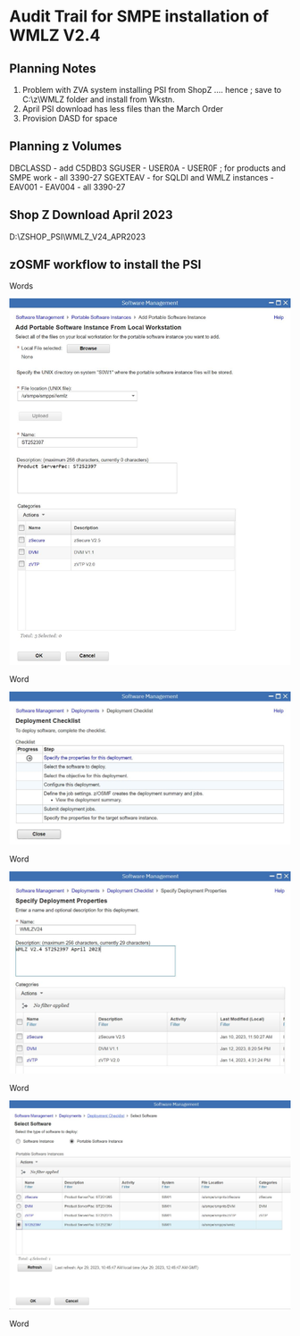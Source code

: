 # Audit Trail for SMPE installation of WMLZ V2.4

## Planning Notes

1. Problem with ZVA system installing PSI from ShopZ .... hence ; save to C:\z\WMLZ folder and install from Wkstn.
2. April PSI download has less files than the March Order
3. Provision DASD for space


## Planning z Volumes

DBCLASSD - add C5DBD3
SGUSER - USER0A - USER0F ; for products and SMPE work - all 3390-27
SGEXTEAV - for SQLDI and WMLZ instances - EAV001 - EAV004 - all 3390-27

## Shop Z Download April 2023

D:\ZSHOP_PSI\WMLZ_V24_APR2023

## zOSMF workflow to install the PSI

Words

![/psi_step1](wmlzimages/psi_step1.JPG)

Word

![/psi_step2](wmlzimages/psi_step2.JPG)

Word

![/psi_step3](wmlzimages/psi_step3.JPG)

Word

![/psi_step4](wmlzimages/psi_step4.JPG)

Word







